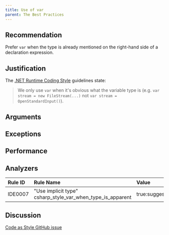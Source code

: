 ```yaml
---
title: Use of var
parent: The Best Practices
---
```


## Recommendation

Prefer `var` when the type is already mentioned on the right-hand side of a declaration expression.

## Justification

The [.NET Runtime Coding Style](https://github.com/dotnet/runtime/blob/master/docs/coding-guidelines/coding-style.md) guidelines state:

> We only use `var` when it's obvious what the variable type is (e.g. `var stream = new FileStream(...)` not `var stream = OpenStandardInput()`).

## Arguments



## Exceptions



## Performance



## Analyzers

| Rule ID | Rule Name | Value
|:-|:-|:-|
| IDE0007 | "Use implicit type"<br>csharp_style_var_when_type_is_apparent | true:suggestion |

## Discussion

[Code as Style GitHub issue](https://github.com/kmgallahan/Style-as-Code/issues/3)